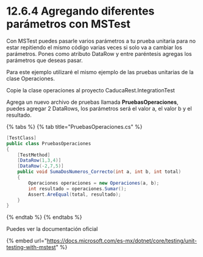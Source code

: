 # 12.6.4 Agregando diferentes parámetros con MSTest

Con MSTest puedes pasarle varios parámetros a tu prueba unitaria para no estar repitiendo el mismo código varias veces si solo va a cambiar los parámetros. Pones como atributo DataRow y entre paréntesis agregas los parámetros que deseas pasar.

Para este ejemplo utilizaré el mismo ejemplo de las pruebas unitarias de la clase Operaciones.

Copie la clase operaciones al proyecto CaducaRest.IntegrationTest

Agrega un nuevo archivo de pruebas llamada **PruebasOperaciones**, puedes agregar 2 DataRows, los parámetros será el valor a, el valor b y el resultado.

{% tabs %}
{% tab title="PruebasOperaciones.cs" %}
```csharp
[TestClass]
public class PruebasOperaciones
{
    [TestMethod]
    [DataRow(1,3,4)]
    [DataRow(-2,7,5)]
    public void SumaDosNumeros_Correcto(int a, int b, int total)
    {
        Operaciones operaciones = new Operaciones(a, b);
        int resultado = operaciones.Sumar();
        Assert.AreEqual(total, resultado);
    }
}
```
{% endtab %}
{% endtabs %}

Puedes ver la documentación oficial&#x20;

{% embed url="https://docs.microsoft.com/es-mx/dotnet/core/testing/unit-testing-with-mstest" %}

